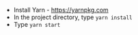 - Install Yarn - https://yarnpkg.com
- In the project directory, type `yarn install`
- Type `yarn start`
